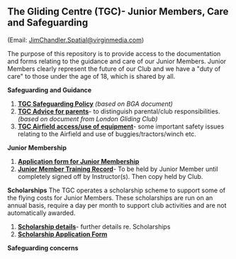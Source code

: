 ## The Gliding Centre (TGC)- Junior Members, Care and Safeguarding ##
(Email: JimChandler.Spatial@virginmedia.com)

The purpose of this repository is to provide access to the documentation and forms relating to the guidance and care of our Junior Members. Junior Members clearly represent the future of our Club and we have a "duty of care" to those under the age of 18, which is shared by all.

**Safeguarding and Guidance**

1. [**TGC Safeguarding Policy**](https://github.com/JimChandler-Spatial/TGC-Juniors/blob/main/docs/CGC%20CP%20Policy.pdf) _(based on BGA document)_
2. [**TGC Advice for parents**](https://github.com/JimChandler-Spatial/TGC-Juniors/blob/main/docs/Advice%20for%20Parents-TGC.pdf)- to distinguish parental/club responsibilities._(based on document from London Gliding Club)_
3. [**TGC Airfield access/use of equipment**](https://github.com/JimChandler-Spatial/TGC-Juniors/blob/main/docs/TGC%20Juniors-%20Authorisation%20-%20Airfield%20Access%20-%20Use%20of%20Equipment.pdf)- some important safety issues relating to the Airfield and use of buggies/tractors/winch etc.

**Junior Membership**
1. [**Application form for Junior Membership**](https://github.com/JimChandler-Spatial/TGC-Juniors/blob/main/docs/TGC%20Junior%20Membership%20Application%20Form%20V1.pdf)
2. [**Junior Member Training Record**]( )- To be held by Junior Member until completely signed off by Instructor(s). Then copy held by Club.

**Scholarships**
The TGC operates a scholarship scheme to support some of the flying costs for Junior Members. These scholarships are run on an annual basis, require a day per month to support club activities and are not automatically awarded.
1. [**Scholarship details**](https://github.com/JimChandler-Spatial/TGC-Juniors/blob/main/docs/The%20TGC%20Scholarship%20Scheme.pdf)- further details re. Scholarships
2. [**Scholarship Application Form**](https://github.com/JimChandler-Spatial/TGC-Juniors/blob/main/docs/TGC%20Scholarship%20Scheme%20Application%20Form%202020%20V2.pdf)

**Safeguarding concerns**
